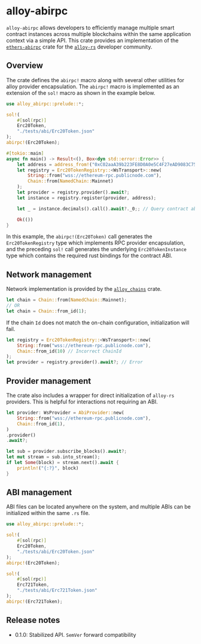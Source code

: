 # alloy-abirpc

`alloy-abirpc` allows developers to efficiently manage multiple smart contract instances across multiple blockchains within the same application context via a simple API. This crate provides an implementation of the [`ethers-abirpc`](https://crates.io/crates/ethers-abirpc) crate for the [`alloy-rs`](https://github.com/alloy-rs) developer community.

## Overview 

The crate defines the `abirpc!` macro along with several other utilities for alloy provider encapsulation. The `abirpc!` macro is implemented as an extension of the `sol!` macro as shown in the example below. 

```rust
use alloy_abirpc::prelude::*;

sol!(
    #[sol(rpc)]
    Erc20Token,
    "./tests/abi/Erc20Token.json"
);
abirpc!(Erc20Token);

#[tokio::main]
async fn main() -> Result<(), Box<dyn std::error::Error>> {
    let address = address_from!("0xC02aaA39b223FE8D0A0e5C4F27eAD9083C756Cc2")?; // WETH
    let registry = Erc20TokenRegistry::<WsTransport>::new(
    	String::from("wss://ethereum-rpc.publicnode.com"), 
    	Chain::from(NamedChain::Mainnet)
    );
    let provider = registry.provider().await?;
    let instance = registry.register(provider, address);

    let _ = instance.decimals().call().await?._0;; // Query contract abi

    Ok(())
}
```

In this example, the `abirpc!(Erc20Token)` call generates the `Erc20TokenRegistry` type which implements RPC provider encapsulation, and the preceding `sol!` call generates the underlying `Erc20TokenInstance` type which contains the required rust bindings for the contract ABI.

## Network management

Network implementation is provided by the [`alloy_chains`](https://crates.io/crates/alloy-chains) crate.

```rust
let chain = Chain::from(NamedChain::Mainnet);
// OR
let chain = Chain::from_id(1);
```

If the chain `Id` does not match the on-chain configuration, initialization will fail.

```rust
let registry = Erc20TokenRegistry::<WsTransport>::new(
	String::from("wss://ethereum-rpc.publicnode.com"), 
	Chain::from_id(10) // Incorrect ChainId
);
let provider = registry.provider().await?; // Error 
```

## Provider management

The crate also includes a wrapper for direct initialization of `alloy-rs` providers. This is helpful for interactions not requiring an ABI.

```rust
let provider: WsProvider = AbiProvider::new(
    String::from("wss://ethereum-rpc.publicnode.com"),
    Chain::from_id(1),
)
.provider()
.await?;

let sub = provider.subscribe_blocks().await?;
let mut stream = sub.into_stream();
if let Some(block) = stream.next().await {
    println!("{:?}", block)
}
```

## ABI management

ABI files can be located anywhere on the system, and multiple ABIs can be initialized within the same `.rs` file.

```rust
use alloy_abirpc::prelude::*;

sol!(
    #[sol(rpc)]
    Erc20Token,
    "./tests/abi/Erc20Token.json"
);
abirpc!(Erc20Token);

sol!(
    #[sol(rpc)]
    Erc721Token,
    "./tests/abi/Erc721Token.json"
);
abirpc!(Erc721Token);
```

## Release notes

- 0.1.0: Stabilized API. `SemVer` forward compatibility

